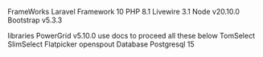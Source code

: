 FrameWorks
    Laravel Framework 10
    PHP 8.1
    Livewire 3.1
    Node v20.10.0
    Bootstrap v5.3.3

libraries
    PowerGrid v5.10.0  use docs to proceed all these below
    TomSelect
    SlimSelect 
    Flatpicker 
    openspout 
Database
    Postgresql  15


    

